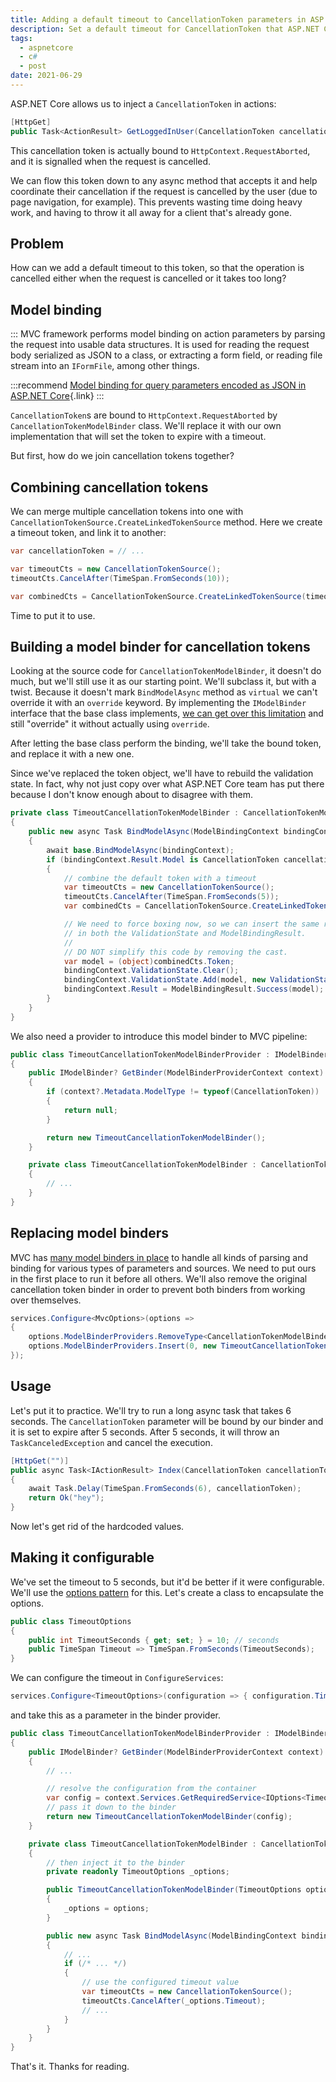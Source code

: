 ```yaml
---
title: Adding a default timeout to CancellationToken parameters in ASP.NET Core
description: Set a default timeout for CancellationToken that ASP.NET Core binds to action parameters
tags:
  - aspnetcore
  - c#
  - post
date: 2021-06-29
---
```


ASP.NET Core allows us to inject a `CancellationToken` in actions:

```c#
[HttpGet]
public Task<ActionResult> GetLoggedInUser(CancellationToken cancellationToken) { ... }
```

This cancellation token is actually bound to `HttpContext.RequestAborted`, and it is signalled when the request is cancelled.

We can flow this token down to any async method that accepts it and help coordinate their cancellation if the request is cancelled by the user (due to page navigation, for example). 
This prevents wasting time doing heavy work, and having to throw it all away for a client that's already gone.

## Problem

How can we add a default timeout to this token, so that the operation is cancelled either when the request is cancelled or it takes too long?

## Model binding

:::
MVC framework performs model binding on action parameters by parsing the request into usable data structures. 
It is used for reading the request body serialized as JSON to a class, or extracting a form field, or reading file stream into an `IFormFile`, among other things.

:::recommend
    [Model binding for query parameters encoded as JSON in ASP.NET Core][post_jsonquery]{.link}
:::


`CancellationToken`s are bound to `HttpContext.RequestAborted` by `CancellationTokenModelBinder` class. 
We'll replace it with our own implementation that will set the token to expire with a timeout.

But first, how do we join cancellation tokens together?

## Combining cancellation tokens

We can merge multiple cancellation tokens into one with `CancellationTokenSource.CreateLinkedTokenSource` method. 
Here we create a timeout token, and link it to another:

```c#
var cancellationToken = // ...

var timeoutCts = new CancellationTokenSource();
timeoutCts.CancelAfter(TimeSpan.FromSeconds(10));

var combinedCts = CancellationTokenSource.CreateLinkedTokenSource(timeoutCts.Token, cancellationToken);
```

Time to put it to use.

## Building a model binder for cancellation tokens

Looking at the source code for `CancellationTokenModelBinder`, it doesn't do much, but we'll still use it as our starting point.
We'll subclass it, but with a twist. Because it doesn't mark `BindModelAsync` method as `virtual` we can't override it with an `override` keyword.
By implementing the `IModelBinder` interface that the base class implements, [we can get over this limitation][overriding] and still "override" it without actually using `override`.

After letting the base class perform the binding, we'll take the bound token, and replace it with a new one.

Since we've replaced the token object, we'll have to rebuild the validation state. In fact, why not just copy over what ASP.NET Core team has put there
because I don't know enough about to disagree with them.

```c#
private class TimeoutCancellationTokenModelBinder : CancellationTokenModelBinder, IModelBinder
{
    public new async Task BindModelAsync(ModelBindingContext bindingContext)
    {
        await base.BindModelAsync(bindingContext);
        if (bindingContext.Result.Model is CancellationToken cancellationToken)
        {
            // combine the default token with a timeout
            var timeoutCts = new CancellationTokenSource();
            timeoutCts.CancelAfter(TimeSpan.FromSeconds(5));
            var combinedCts = CancellationTokenSource.CreateLinkedTokenSource(timeoutCts.Token, cancellationToken);

            // We need to force boxing now, so we can insert the same reference to the boxed CancellationToken
            // in both the ValidationState and ModelBindingResult.
            //
            // DO NOT simplify this code by removing the cast.
            var model = (object)combinedCts.Token;
            bindingContext.ValidationState.Clear();
            bindingContext.ValidationState.Add(model, new ValidationStateEntry() { SuppressValidation = true });
            bindingContext.Result = ModelBindingResult.Success(model);
        }
    }
}
```

We also need a provider to introduce this model binder to MVC pipeline:

```c#
public class TimeoutCancellationTokenModelBinderProvider : IModelBinderProvider
{
    public IModelBinder? GetBinder(ModelBinderProviderContext context)
    {
        if (context?.Metadata.ModelType != typeof(CancellationToken))
        {
            return null;
        }

        return new TimeoutCancellationTokenModelBinder();
    }

    private class TimeoutCancellationTokenModelBinder : CancellationTokenModelBinder, IModelBinder
    {
        // ...
    }
}
```

## Replacing model binders

MVC has [many model binders in place][modelbinderproviders] to handle all kinds of parsing and binding for various types of parameters and sources.
We need to put ours in the first place to run it before all others. We'll also remove the original cancellation token binder 
in order to prevent both binders from working over themselves.

```c#
services.Configure<MvcOptions>(options =>
{
    options.ModelBinderProviders.RemoveType<CancellationTokenModelBinderProvider>();
    options.ModelBinderProviders.Insert(0, new TimeoutCancellationTokenModelBinderProvider());
});
```

## Usage

Let's put it to practice. We'll try to run a long async task that takes 6 seconds. 
The `CancellationToken` parameter will be bound by our binder and it is set to expire after 5 seconds.
After 5 seconds, it will throw an `TaskCanceledException` and cancel the execution.

```c#
[HttpGet("")]
public async Task<IActionResult> Index(CancellationToken cancellationToken)
{
    await Task.Delay(TimeSpan.FromSeconds(6), cancellationToken);
    return Ok("hey");
}
```

Now let's get rid of the hardcoded values.

## Making it configurable

We've set the timeout to 5 seconds, but it'd be better if it were configurable. We'll use the [options pattern][options] for this.
Let's create a class to encapsulate the options.

```c#
public class TimeoutOptions
{
    public int TimeoutSeconds { get; set; } = 10; // seconds
    public TimeSpan Timeout => TimeSpan.FromSeconds(TimeoutSeconds);
}
```

We can configure the timeout in `ConfigureServices`:

```c#
services.Configure<TimeoutOptions>(configuration => { configuration.TimeoutSeconds = 10; });
```

and take this as a parameter in the binder provider. 

```c#
public class TimeoutCancellationTokenModelBinderProvider : IModelBinderProvider
{
    public IModelBinder? GetBinder(ModelBinderProviderContext context)
    {
        // ...

        // resolve the configuration from the container
        var config = context.Services.GetRequiredService<IOptions<TimeoutOptions>>().Value;
        // pass it down to the binder
        return new TimeoutCancellationTokenModelBinder(config);
    }

    private class TimeoutCancellationTokenModelBinder : CancellationTokenModelBinder, IModelBinder
    {
        // then inject it to the binder
        private readonly TimeoutOptions _options;

        public TimeoutCancellationTokenModelBinder(TimeoutOptions options)
        {
            _options = options;
        }

        public new async Task BindModelAsync(ModelBindingContext bindingContext)
        {
            // ...
            if (/* ... */)
            {
                // use the configured timeout value
                var timeoutCts = new CancellationTokenSource();
                timeoutCts.CancelAfter(_options.Timeout);
                // ...
            }
        }
    }
}
```


That's it. Thanks for reading.

[overriding]: /posts/csharp-overriding-non-virtual-methods/
[options]: https://docs.microsoft.com/en-us/aspnet/core/fundamentals/configuration/options
[modelbinderproviders]: https://github.com/dotnet/aspnetcore/blob/9fa3421e1302bce7dbc50269edbd3072907e7832/src/Mvc/Mvc.Core/src/Infrastructure/MvcCoreMvcOptionsSetup.cs#L62-L78
[post_jsonquery]: /posts/aspnetcore-model-binding-json-query-params/
